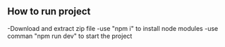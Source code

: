## How to run project

-Download and extract zip file
-use "npm i" to install node modules
-use comman "npm run dev" to start the project